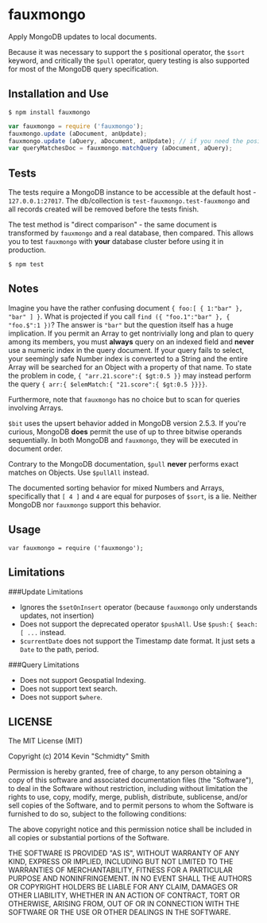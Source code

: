 fauxmongo
=========
Apply MongoDB updates to local documents.

Because it was necessary to support the `$` positional operator, the `$sort` keyword, and critically
the `$pull` operator, query testing is also supported for most of the MongoDB query specification.


Installation and Use
--------------------
```shell
$ npm install fauxmongo
```
```javascript
var fauxmongo = require ('fauxmongo');
fauxmongo.update (aDocument, anUpdate);
fauxmongo.update (aQuery, aDocument, anUpdate); // if you need the positional operator
var queryMatchesDoc = fauxmongo.matchQuery (aDocument, aQuery);
```


Tests
-----
The tests require a MongoDB instance to be accessible at the default host - `127.0.0.1:27017`. The
db/collection is `test-fauxmongo.test-fauxmongo` and all records created will be removed before the
tests finish.

The test method is "direct comparison" - the same document is transformed by `fauxmongo` and a real
database, then compared. This allows you to test `fauxmongo` with **your** database cluster before
using it in production.

```shell
$ npm test
```


Notes
-----
Imagine you have the rather confusing document `{ foo:[ { 1:"bar" }, "bar" ] }`. What is projected
if you call `find ({ "foo.1":"bar" }, { "foo.$":1 })`? The answer is `"bar"` but the question itself
has a huge implication. If you permit an Array to get nontrivially long and plan to query among its
members, you must **always** query on an indexed field and **never** use a numeric index in the
query document. If your query fails to select, your seemingly safe Number index is converted to a
String and the entire Array will be searched for an Object with a property of that name. To state
the problem in code, `{ "arr.21.score":{ $gt:0.5 }}` may instead perform the query
`{ arr:{ $elemMatch:{ "21.score":{ $gt:0.5 }}}}`.

Furthermore, note that `fauxmongo` has no choice but to scan for queries involving Arrays.

`$bit` uses the upsert behavior added in MongoDB version 2.5.3. If you're curious, MongoDB **does**
permit the use of up to three bitwise operands sequentially. In both MongoDB and `fauxmongo`, they
will be executed in document order.


Contrary to the MongoDB documentation, `$pull` **never** performs exact matches on Objects. Use
`$pullAll` instead.

The documented sorting behavior for mixed Numbers and Arrays, specifically that `[ 4 ]` and  `4` are
equal for purposes of `$sort`, is a lie. Neither MongoDB nor `fauxmongo` support this behavior.


Usage
-----
```
var fauxmongo = require ('fauxmongo');

```


Limitations
-----------
###Update Limitations
 * Ignores the `$setOnInsert` operator (because `fauxmongo` only understands updates, not insertion)
 * Does not support the deprecated operator `$pushAll`. Use `$push:{ $each:[ ...` instead.
 * `$currentDate` does not support the Timestamp date format. It just sets a `Date` to the path, period.

###Query Limitations
 * Does not support Geospatial Indexing.
 * Does not support text search.
 * Does not support `$where`.


LICENSE
-------
The MIT License (MIT)

Copyright (c) 2014 Kevin "Schmidty" Smith

Permission is hereby granted, free of charge, to any person obtaining a copy
of this software and associated documentation files (the "Software"), to deal
in the Software without restriction, including without limitation the rights
to use, copy, modify, merge, publish, distribute, sublicense, and/or sell
copies of the Software, and to permit persons to whom the Software is
furnished to do so, subject to the following conditions:

The above copyright notice and this permission notice shall be included in all
copies or substantial portions of the Software.

THE SOFTWARE IS PROVIDED "AS IS", WITHOUT WARRANTY OF ANY KIND, EXPRESS OR
IMPLIED, INCLUDING BUT NOT LIMITED TO THE WARRANTIES OF MERCHANTABILITY,
FITNESS FOR A PARTICULAR PURPOSE AND NONINFRINGEMENT. IN NO EVENT SHALL THE
AUTHORS OR COPYRIGHT HOLDERS BE LIABLE FOR ANY CLAIM, DAMAGES OR OTHER
LIABILITY, WHETHER IN AN ACTION OF CONTRACT, TORT OR OTHERWISE, ARISING FROM,
OUT OF OR IN CONNECTION WITH THE SOFTWARE OR THE USE OR OTHER DEALINGS IN THE
SOFTWARE.
